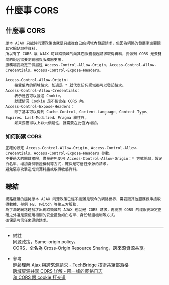 # 什麼事 CORS

## 什麼事 CORS
    原本 AJAX 只能夠同源政策也就是只能從自己的網域內發起請求，但因為網路的發展漸進要跟其它網站取得資料，
    所以有了 CORS 讓 AJAX 可以跨領域的向其它服務發起請求取得資料，要做到 CORS 是要雙向的配合需要瀏覽器與服務器支援，
    服務端要設定三個屬性 Access-Control-Allow-Origin、Access-Control-Allow-Credentials、Access-Control-Expose-Headers。
    
    Access-Control-Allow-Origin：
        接受值內的網域請求，如過是 * 就代表任何網域都可以發起請求。
    Access-Control-Allow-Credentials：
        表示是否可以發送 Cookie。
        默認情況 Cookie 是不包含在 CORS 內。
    Access-Control-Expose-Headers：
        除了基本可以得到 Cache-Control、Content-Language、Content-Type、Expires、Last-Modified、Pragma 屬性外，
        如果要獲得以上非六個屬性，就需要在此值內增加。

### 如何防禦 CORS
    正確的設定 Access-Control-Allow-Origin、Access-Control-Allow-Credentials、Access-Control-Expose-Headers 參數，
    不要過大的開啟權限，盡量避免使用 Access-Control-Allow-Origin：* 方式開啟，設定白名單、增加身份驗證機制等方式，確保是可信任來源的請求，
    避免惡意攻擊造成資源耗盡或取得敏感資料。

## 總結
    網路發展的趨勢原本 AJAX 同源政策已經不能滿足現今的網路世界，需要跟其他服務做串接取得數據，舉例 FB、Twitch 等第三方服務，
    為了滿足網路趨勢才出現跨領域的 AJAX 也就是 CORS 請求，再開放 CORS 的權限要設定正確之外還是要使用相關的安全措施如白名單、身份驗證機制等方式，
    確保是可信任來源的請求。

---
- 備註
    <br/>
    同源政策，Same-origin policy。
    <br/>
    CORS，全名為 Cross-Origin Resource Sharing，跨來源資源共享。

- 參考
    <br/>
    [輕鬆理解 Ajax 與跨來源請求 - TechBridge 技術共筆部落格](https://blog.techbridge.cc/2017/05/20/api-ajax-cors-and-jsonp/)
    <br/>
    [跨域资源共享 CORS 详解 - 阮一峰的网络日志](https://www.ruanyifeng.com/blog/2016/04/cors.html)
    <br/>
    [和 CORS 跟 cookie 打交道](https://medium.com/d-d-mag/%E5%92%8C-cors-%E8%B7%9F-cookie-%E6%89%93%E4%BA%A4%E9%81%93-dd420ccc7399)
    